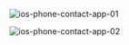 ![ios-phone-contact-app-01](https://media.giphy.com/media/3o7qDMqq3yp1rDKnKw/giphy.gif)

![ios-phone-contact-app-02](https://media.giphy.com/media/3o7qDG1XGoVvpc1aoM/giphy.gif)
